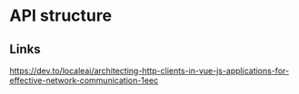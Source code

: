 # API structure
## Links
https://dev.to/localeai/architecting-http-clients-in-vue-js-applications-for-effective-network-communication-1eec
